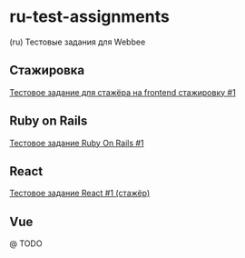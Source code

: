 # ru-test-assignments

(ru) Тестовые задания для Webbee

## Стажировка

[Тестовое задание для стажёра на frontend стажировку #1](https://github.com/web-bee-ru/ru-test-assignments/blob/main/internship/01-base-frontend-stages.md)

## Ruby on Rails

[Тестовое задание Ruby On Rails #1](https://github.com/web-bee-ru/ru-test-assignments/blob/main/ruby-on-rails/01-rest-api-service.md)

## React

[Тестовое задание React #1 (стажёр)](https://github.com/web-bee-ru/ru-test-assignments/blob/main/react/01-news-list.md)

## Vue

@ TODO
